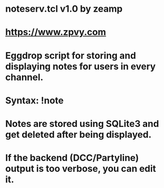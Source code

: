 # noteserv.tcl v1.0 by zeamp
# https://www.zpvy.com
#
# Eggdrop script for storing and displaying notes for users in every channel.
# Syntax: !note <nickname> <message>
#
# Notes are stored using SQLite3 and get deleted after being displayed.
# If the backend (DCC/Partyline) output is too verbose, you can edit it.
